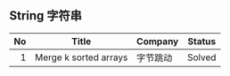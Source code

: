 ## String 字符串

|   No | Title                 | Company  | Status |
| ---: | --------------------- | -------- | ------ |
|    1 | Merge k sorted arrays | 字节跳动 | Solved |

